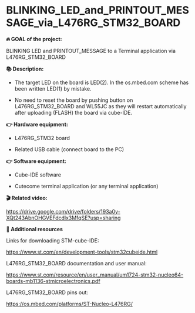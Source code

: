 # BLINKING_LED_and_PRINTOUT_MESSAGE_via_L476RG_STM32_BOARD

<b>🔥 GOAL of the project:</b>

BLINKING LED and PRINTOUT_MESSAGE to a Terminal application via L476RG_STM32_BOARD


<b>📚 Description:</b>

- The target LED on the board is LED(2).  In the os.mbed.com scheme has been written LED(1) by mistake.

- No need to reset the board by pushing button on L476RG_STM32_BOARD and WL55JC as they will restart automatically after uploading (FLASH) the board via cube-IDE.


<b>👉 Hardware equipment:</b>

- L476RG_STM32 board

- Related USB cable (connect board to the PC)

<b>👉 Software equipment:</b>

- Cube-IDE software

- Cutecome terminal application (or any terminal application)


<b>🎬 Related video:</b>

https://drive.google.com/drive/folders/193a0y-XQt243AbnOHGVEFdcdlx3MfqSE?usp=sharing


<b>👋 Additional resources</b>

Links for downloading STM-cube-IDE:

https://www.st.com/en/development-tools/stm32cubeide.html

L476RG_STM32_BOARD documentation and user manual:

https://www.st.com/resource/en/user_manual/um1724-stm32-nucleo64-boards-mb1136-stmicroelectronics.pdf

L476RG_STM32_BOARD pins out:

https://os.mbed.com/platforms/ST-Nucleo-L476RG/
